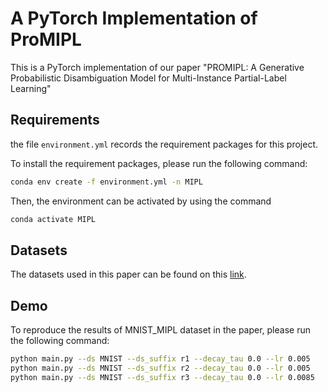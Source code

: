 # A PyTorch Implementation of ProMIPL

This is a PyTorch implementation of our paper "PROMIPL: A Generative Probabilistic Disambiguation Model for Multi-Instance Partial-Label Learning"


## Requirements

the file `environment.yml` records the requirement packages for this project.

To install the requirement packages, please run the following command:

```sh
conda env create -f environment.yml -n MIPL
```

Then, the environment can be activated by using the command

```sh
conda activate MIPL
```


## Datasets

The datasets used in this paper can be found on this [link](http://palm.seu.edu.cn/zhangml/Resources.htm#MIPL_data).



## Demo

To reproduce the results of MNIST_MIPL dataset in the paper, please run the following command:

```sh
python main.py --ds MNIST --ds_suffix r1 --decay_tau 0.0 --lr 0.005
python main.py --ds MNIST --ds_suffix r2 --decay_tau 0.0 --lr 0.005
python main.py --ds MNIST --ds_suffix r3 --decay_tau 0.0 --lr 0.0085
```
